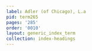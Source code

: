 ```yaml
---
label: Adler (of Chicago), L.a
pid: term265
pages: '285'
order: '0010'
layout: generic_index_term
collection: index-headings
---
```

